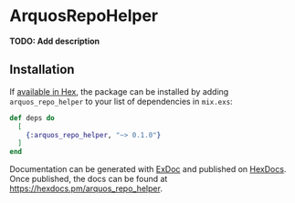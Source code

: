 # ArquosRepoHelper

**TODO: Add description**

## Installation

If [available in Hex](https://hex.pm/docs/publish), the package can be installed
by adding `arquos_repo_helper` to your list of dependencies in `mix.exs`:

```elixir
def deps do
  [
    {:arquos_repo_helper, "~> 0.1.0"}
  ]
end
```

Documentation can be generated with [ExDoc](https://github.com/elixir-lang/ex_doc)
and published on [HexDocs](https://hexdocs.pm). Once published, the docs can
be found at <https://hexdocs.pm/arquos_repo_helper>.

